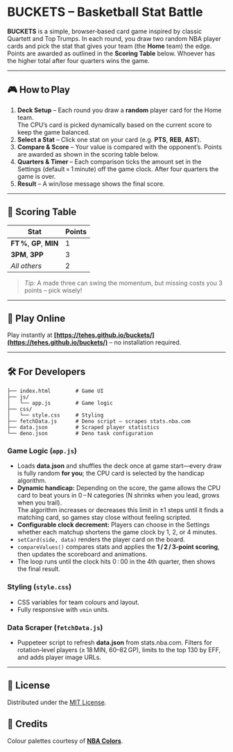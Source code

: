 # BUCKETS – Basketball Stat Battle

**BUCKETS** is a simple, browser‑based card game inspired by classic Quartett and Top Trumps. In each round, you draw two random NBA player cards and
pick the stat that gives your team (the **Home** team) the edge. Points are awarded as outlined in the **Scoring Table** below. Whoever has the higher
total after four quarters wins the game.

---

## 🎮 How to Play

1. **Deck Setup** – Each round you draw a **random** player card for the Home team.\
   The CPU’s card is picked dynamically based on the current score to keep the game balanced.
2. **Select a Stat** – Click one stat on your card (e.g. **PTS**, **REB**, **AST**).
3. **Compare & Score** – Your value is compared with the opponent’s. Points are awarded as shown in the scoring table below.
4. **Quarters & Timer** – Each comparison ticks the amount set in the Settings (default = 1 minute) off the game clock. After four quarters the game
   is over.
5. **Result** – A win/lose message shows the final score.

---

## 🏀 Scoring Table

| Stat                      | Points |
| ------------------------- | ------ |
| **FT %**, **GP**, **MIN** | 1      |
| **3PM**, **3PP**          | 3      |
| _All others_              | 2      |

> _Tip:_ A made three can swing the momentum, but missing costs you 3 points – pick wisely!

---

## 🚀 Play Online

Play instantly at **[https://tehes.github.io/buckets/](https://tehes.github.io/buckets/)** – no installation required.

---

## 🛠️ For Developers

```text
├── index.html        # Game UI
├── js/
│   └── app.js        # Game logic
├── css/
│   └── style.css     # Styling
├── fetchData.js      # Deno script – scrapes stats.nba.com
├── data.json         # Scraped player statistics
└── deno.json         # Deno task configuration
```

### Game Logic (`app.js`)

- Loads **data.json** and shuffles the deck once at game start—every draw is fully random **for you**; the CPU card is selected by the handicap
  algorithm.
- **Dynamic handicap:** Depending on the score, the game allows the CPU card to beat yours in 0 – N categories (N shrinks when you lead, grows when
  you trail).\
  The algorithm increases or decreases this limit in ±1 steps until it finds a matching card, so games stay close without feeling scripted.
- **Configurable clock decrement:** Players can choose in the Settings whether each matchup shortens the game clock by 1, 2, or 4 minutes.
- `setCard(side, data)` renders the player card on the board.
- `compareValues()` compares stats and applies the **1 / 2 / 3‑point scoring**, then updates the scoreboard and animations.
- The loop runs until the clock hits 0 : 00 in the 4th quarter, then shows the final result.

### Styling (`style.css`)

- CSS variables for team colours and layout.
- Fully responsive with `vmin` units.

### Data Scraper (`fetchData.js`)

- Puppeteer script to refresh **data.json** from stats.nba.com. Filters for rotation‑level players (≥ 18 MIN, 60–82 GP), limits to the top 130 by EFF,
  and adds player image URLs.

---

## 📖 License

Distributed under the [MIT License](LICENSE).

## 🙏 Credits

Colour palettes courtesy of **[NBA Colors](https://nbacolors.com/)**.
